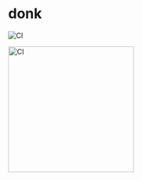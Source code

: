 # donk
<img src="https://camo.githubusercontent.com/8fb7340d34d5495c52d298b95a1bbaaa4f7010f3a545496a9f3221d18360fcb9/68747470733a2f2f692e696d6775722e636f6d2f4b4b4e6a3367652e6a7067" alt="CI" data-canonical-src="https://i.imgur.com/KKNj3ge.jpg" style="max-width: 100%;">

<a href="https://github.com/markdown-it/markdown-it/actions"><img src="https://github.com/markdown-it/markdown-it/workflows/CI/badge.svg" alt="CI" width="256"></a>

